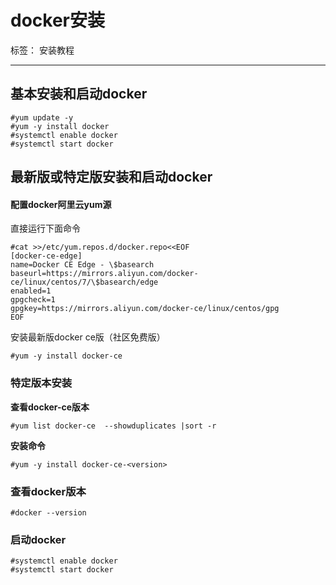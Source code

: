 # docker安装

标签： 安装教程

---

## **基本安装和启动docker**

    #yum update -y
    #yum -y install docker 
    #systemctl enable docker 
    #systemctl start docker


## **最新版或特定版安装和启动docker**

#### **配置docker阿里云yum源**
直接运行下面命令

    #cat >>/etc/yum.repos.d/docker.repo<<EOF
    [docker-ce-edge]
    name=Docker CE Edge - \$basearch
    baseurl=https://mirrors.aliyun.com/docker-ce/linux/centos/7/\$basearch/edge
    enabled=1
    gpgcheck=1
    gpgkey=https://mirrors.aliyun.com/docker-ce/linux/centos/gpg
    EOF

安装最新版docker ce版（社区免费版）

    #yum -y install docker-ce
    
### **特定版本安装**  
**查看docker-ce版本**

    #yum list docker-ce  --showduplicates |sort -r
**安装命令**

    #yum -y install docker-ce-<version>

    
### **查看docker版本**

    #docker --version  

### **启动docker**

    #systemctl enable docker
    #systemctl start docker 
    


   